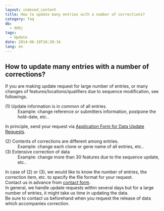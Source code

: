 ```yaml
---
layout: indexed_content
title: How to update many entries with a number of corrections?
category: faq
db:
  - ddbj
tags: 
  - Update
date: 2014-06-10T10:20:34
lang: en
---
```


## How to update many entries with a number of corrections?

<p>If you are making update request for large number of entries, or many changes of features/locations/qualifiers due to sequence modification, see followings.</p>
<dl><dt>(1) Update information is in common of all entries.</dt>
  <dd>Example: change reference or submitters information, postpone the hold-date, etc..</dd>
</dl>
<p>In principle, send your request via <a href="/ddbj/update-form-e.html">Application Form for Data Update Requests</a>. </p>
<p> </p>
<dl><dt>(2) Contents of corrections are different among entries. </dt>
  <dd>Example: change each clone or gene name of all entries, etc..</dd><dt>(3) Extensive correction of data</dt>
  <dd>Example: change more than 30 features due to the sequence update, etc..</dd>
</dl>
<p>In case of (2) or (3), we would like to know the number of entries, the correction item, etc. to specify the file format for your request. <br>Contact us in advance from <a href="/contact-ddbj-e.html#to-ddbj">contact form</a>. <br>In general, we handle update requests within several days but for a large number of entries, it might take us time in updating the data. <br>Be sure to contact us beforehand when you request the release of data which accompanies correction.</p>
